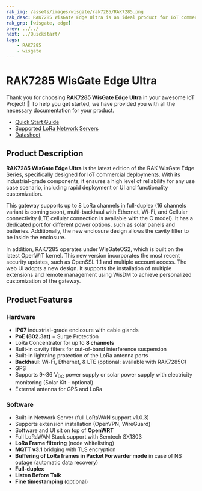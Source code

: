 ```yaml
---
rak_img: /assets/images/wisgate/rak7285/RAK7285.png
rak_desc: RAK7285 WisGate Edge Ultra is an ideal product for IoT commercial deployment. It supports WisGateOS 2, which is based on the latest OpenWRT kernel and accommodates the latest security update. Its new enclosure is designed to allow the cavity filter to be inside the enclosure.
rak_grp: [wisgate, edge]
prev: ../../
next: ../Quickstart/
tags:
    - RAK7285
    - wisgate
---
```



#  RAK7285 WisGate Edge Ultra

Thank you for choosing **RAK7285 WisGate Edge Ultra** in your awesome IoT Project! 🎉 To help you get started, we have provided you with all the necessary documentation for your product.

* <a href="../Quickstart/" target="_blank">Quick Start Guide</a>
* <a href="../Supported-LoRa-Network-Servers/" target="_blank">Supported LoRa Network Servers</a>
* <a href="../Datasheet/" target="_blank">Datasheet</a>

## Product Description

**RAK7285 WisGate Edge Ultra** is the latest edition of the RAK WisGate Edge Series, specifically designed for IoT commercial deployments. With its industrial-grade components, it ensures a high level of reliability for any use case scenario, including rapid deployment or UI and functionality customization.

This gateway supports up to 8 LoRa channels in full-duplex (16 channels variant is coming soon), multi-backhaul with Ethernet, Wi-Fi, and Cellular connectivity (LTE cellular connection is available with the C model). It has a dedicated port for different power options, such as solar panels and batteries. Additionally, the new enclosure design allows the cavity filter to be inside the enclosure.

In addition, RAK7285 operates under WisGateOS2, which is built on the latest OpenWrT kernel. This new version incorporates the most recent security updates, such as OpenSSL 1.1 and multiple account access. The web UI adopts a new design. It supports the installation of multiple extensions and remote management using WisDM to achieve personalized customization of the gateway.

## Product Features

### Hardware

- **IP67** industrial-grade enclosure with cable glands
- **PoE (802.3at)** + Surge Protection
- LoRa Concentrator for up to **8 channels**
- Built-in cavity filters for out-of-band interference suspension
- Built-in lightning protection of the LoRa antenna ports
- **Backhaul**: Wi-Fi, Ethernet, & LTE (optional: available with RAK7285C)
- GPS
- Supports 9~36&nbsp;V<sub>DC</sub> power supply or solar power supply with electricity monitoring (Solar Kit - optional)
- External antenna for GPS and LoRa


### Software

- Built-in Network Server (full LoRaWAN support v1.0.3)
- Supports extension installation (OpenVPN, WireGuard)
- Software and UI sit on top of **OpenWRT**
- Full LoRaWAN Stack support with Semtech SX1303
- **LoRa Frame filtering** (node whitelisting)
- **MQTT v3.1** bridging with TLS encryption
- **Buffering of LoRa frames in Packet Forwarder mode** in case of NS outage (automatic data recovery)
- **Full-duplex**
- **Listen Before Talk**
- **Fine timestamping** (optional)
